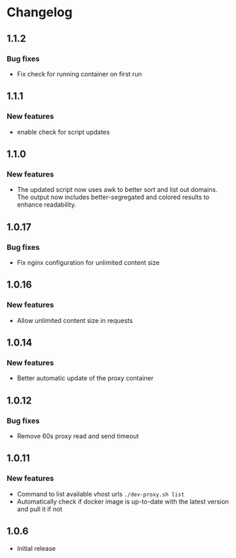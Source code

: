 # Changelog

## 1.1.2
### Bug fixes
 - Fix check for running container on first run

## 1.1.1
### New features
 - enable check for script updates

## 1.1.0
### New features
 - The updated script now uses awk to better sort and list out domains. The output now includes better-segregated and colored results to enhance readability.

## 1.0.17
### Bug fixes
- Fix nginx configuration for unlimited content size

## 1.0.16
### New features
- Allow unlimited content size in requests

## 1.0.14
### New features
- Better automatic update of the proxy container

## 1.0.12
### Bug fixes
- Remove 60s proxy read and send timeout

## 1.0.11
### New features
- Command to list available vhost urls `./dev-proxy.sh list`
- Automatically check if docker image is up-to-date with the latest version and pull it if not

## 1.0.6
 - Initial release
